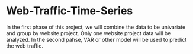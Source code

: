 # Web-Traffic-Time-Series

In the first phase of this project, we will combine the data to be univariate and group by website project. Only one website project data will be analyzed. In the second pahse, VAR or other model will be used to predict the web traffic. 
